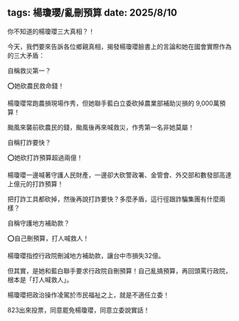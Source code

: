 tags: 楊瓊瓔/亂刪預算
date: 2025/8/10
---
你不知道的楊瓊瓔三大真相？！

今天，我們要來告訴各位鄉親真相，揭發楊瓊瓔臉書上的言論和她在國會實際作為的三大矛盾：

自稱救災第一？



⭕️她砍農民救命錢！

楊瓊瓔常跑農損現場作秀，但她聯手藍白立委砍掉農業部補助災損的 9,000萬預算！

颱風來襲前砍農民的錢，颱風後再來喊救災，作秀第一名非她莫屬！

自稱打詐要快？



⭕️她砍打詐預算超過兩億！

楊瓊瓔一邊喊著守護人民財產，一邊卻大砍警政署、金管會、外交部和數發部高達上億元的打詐預算！

把打詐工具都砍掉，然後再說打詐要快？多麼矛盾，這行徑跟詐騙集團有什麼兩樣？

自稱守護地方補助款？



⭕️自己刪預算，打人喊救人！

楊瓊瓔指控行政院刪減地方補助款，讓台中市損失32億。

但其實，是她和藍白聯手要求行政院自刪預算！自己亂搞預算，再回頭罵行政院，根本是「打人喊救人」。

楊瓊瓔把政治操作凌駕於市民福祉之上，就是不適任立委！



823出來投票，同意罷免楊瓊瓔，同意立委說實話！
